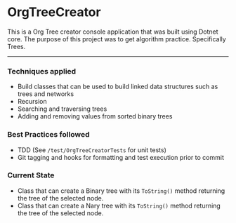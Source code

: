 # OrgTreeCreator
This is a Org Tree creator console application that was built using Dotnet core. The purpose of this project was to get algorithm practice. Specifically Trees.
***
### Techniques applied
- Build classes that can be used to build linked data structures such as trees and networks
- Recursion
- Searching and traversing trees
- Adding and removing values from sorted binary trees

### Best Practices followed
- TDD (See `/test/OrgTreeCreatorTests` for unit tests)
- Git tagging and hooks for formatting and test execution prior to commit


### Current State
- Class that can create a Binary tree with its `ToString()` method returning the tree of the selected node.
- Class that can create a Nary tree with its `ToString()` method returning the tree of the selected node.